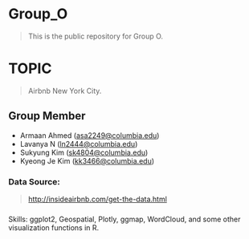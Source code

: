 # Group_O
> This is the public repository for Group O.  

# TOPIC
> Airbnb New York City.

## Group Member
- Armaan Ahmed (asa2249@columbia.edu)
- Lavanya N (ln2444@columbia.edu)
- Sukyung Kim (sk4804@columbia.edu)
- Kyeong Je Kim (kk3466@columbia.edu)


### Data Source:
>http://insideairbnb.com/get-the-data.html

###
Skills: ggplot2, Geospatial, Plotly, ggmap, WordCloud, and some other visualization functions in R.
